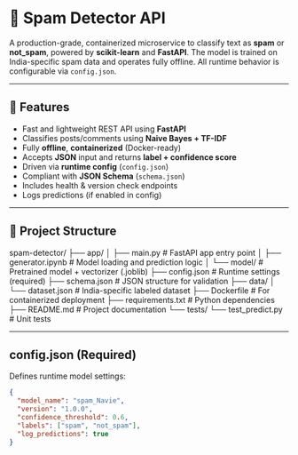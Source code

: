 # 🧠 Spam Detector API

A production-grade, containerized microservice to classify text as **spam** or **not_spam**, powered by **scikit-learn** and **FastAPI**. The model is trained on India-specific spam data and operates fully offline. All runtime behavior is configurable via `config.json`.

---

## 🚀 Features

- Fast and lightweight REST API using **FastAPI**
- Classifies posts/comments using **Naive Bayes + TF-IDF**
- Fully **offline**, **containerized** (Docker-ready)
- Accepts **JSON** input and returns **label + confidence score**
- Driven via **runtime config** (`config.json`)
- Compliant with **JSON Schema** (`schema.json`)
- Includes health & version check endpoints
- Logs predictions (if enabled in config)

---

## 📁 Project Structure

spam-detector/
├── app/
│ ├── main.py # FastAPI app entry point
│ ├── generator.ipynb # Model loading and prediction logic
│ └── model/ # Pretrained model + vectorizer (.joblib)
├── config.json # Runtime settings (required)
├── schema.json # JSON structure for validation
├── data/
│ └── dataset.json # India-specific labeled dataset
├── Dockerfile # For containerized deployment
├── requirements.txt # Python dependencies
├── README.md # Project documentation
└── tests/
  └── test_predict.py # Unit tests


---

## config.json (Required)

Defines runtime model settings:

```json
{
  "model_name": "spam_Navie",
  "version": "1.0.0",
  "confidence_threshold": 0.6,
  "labels": ["spam", "not_spam"],
  "log_predictions": true
}